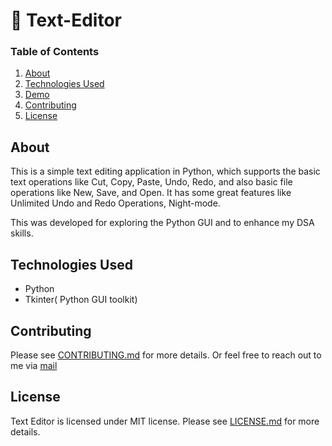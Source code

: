 # 📝 Text-Editor


### Table of Contents

1.  [About](https://github.com/iampiyushjain/Text-Editor/blob/main/README.md#about)
2.  [Technologies Used](https://github.com/iampiyushjain/Text-Editor/blob/main/README.md#technologies-used)
3.  [Demo](https://github.com/iampiyushjain/Text-Editor/blob/main/README.md#demo)
4.  [Contributing](https://github.com/iampiyushjain/Text-Editor/blob/main/README.md#contributing)
5.  [License](https://github.com/iampiyushjain/Text-Editor/blob/main/README.md#license)

## About

This is a simple text editing application in Python, which supports the basic text operations like Cut, Copy, Paste, Undo, Redo, and also basic file operations like New, Save, and Open. It has some great features like Unlimited Undo and Redo Operations, Night-mode. 

This was developed for exploring the Python GUI and to enhance my DSA skills.

## Technologies Used

-   Python
-   Tkinter( Python GUI toolkit)

## Contributing

Please see  [CONTRIBUTING.md](https://github.com/iampiyushjain/Text-Editor/blob/master/CONTRIBUTING.md)  for more details. Or feel free to reach out to me via  [mail](mailto:piyushjain7024@gmail.com)

## [](https://github.com/iampiyushjain/Text-Editor/blob/master/README.md#license)License

Text Editor is licensed under MIT license. Please see  [LICENSE.md](https://github.com/iampiyushjain/Text-Editor/blob/master/LICENSE.md)  for more details.

